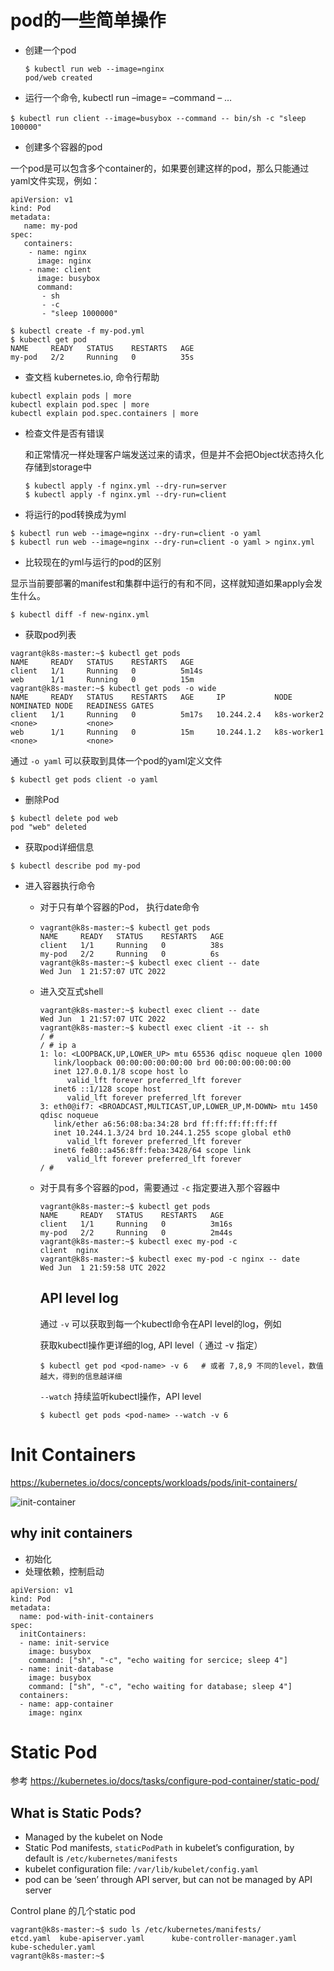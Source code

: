 # pod的一些简单操作

- 创建一个pod

  ```
  $ kubectl run web --image=nginx
  pod/web created
  ```

  

- 运行一个命令, kubectl run <pod name> –image=<image name> –command – <cmd> <arg1> … <argN>

​	`$ kubectl run client --image=busybox --command -- bin/sh -c "sleep 100000"`

- 创建多个容器的pod

一个pod是可以包含多个container的，如果要创建这样的pod，那么只能通过yaml文件实现，例如：

```
apiVersion: v1
kind: Pod
metadata:
   name: my-pod
spec:
   containers:
    - name: nginx
      image: nginx
    - name: client
      image: busybox
      command:
       - sh
       - -c
       - "sleep 1000000"
```



```
$ kubectl create -f my-pod.yml
$ kubectl get pod
NAME     READY   STATUS    RESTARTS   AGE
my-pod   2/2     Running   0          35s
```

- 查文档 kubernetes.io, 命令行帮助

```
kubectl explain pods | more
kubectl explain pod.spec | more
kubectl explain pod.spec.containers | more
```

- 检查文件是否有错误

  和正常情况一样处理客户端发送过来的请求，但是并不会把Object状态持久化存储到storage中

  ```
  $ kubectl apply -f nginx.yml --dry-run=server
  $ kubectl apply -f nginx.yml --dry-run=client
  ```

- 将运行的pod转换成为yml

```
$ kubectl run web --image=nginx --dry-run=client -o yaml
$ kubectl run web --image=nginx --dry-run=client -o yaml > nginx.yml
```

- 比较现在的yml与运行的pod的区别

显示当前要部署的manifest和集群中运行的有和不同，这样就知道如果apply会发生什么。

```
$ kubectl diff -f new-nginx.yml
```

- 获取pod列表

```
vagrant@k8s-master:~$ kubectl get pods
NAME     READY   STATUS    RESTARTS   AGE
client   1/1     Running   0          5m14s
web      1/1     Running   0          15m
vagrant@k8s-master:~$ kubectl get pods -o wide
NAME     READY   STATUS    RESTARTS   AGE     IP           NODE          NOMINATED NODE   READINESS GATES
client   1/1     Running   0          5m17s   10.244.2.4   k8s-worker2   <none>           <none>
web      1/1     Running   0          15m     10.244.1.2   k8s-worker1   <none>           <none>
```



通过 `-o yaml` 可以获取到具体一个pod的yaml定义文件

```
$ kubectl get pods client -o yaml
```

- 删除Pod

```
$ kubectl delete pod web
pod "web" deleted
```

- 获取pod详细信息

```
$ kubectl describe pod my-pod
```

- 进入容器执行命令

  - 对于只有单个容器的Pod， 执行date命令

  - ```
    vagrant@k8s-master:~$ kubectl get pods
    NAME     READY   STATUS    RESTARTS   AGE
    client   1/1     Running   0          38s
    my-pod   2/2     Running   0          6s
    vagrant@k8s-master:~$ kubectl exec client -- date
    Wed Jun  1 21:57:07 UTC 2022
    ```

    

  - 进入交互式shell

    ```
    vagrant@k8s-master:~$ kubectl exec client -- date
    Wed Jun  1 21:57:07 UTC 2022
    vagrant@k8s-master:~$ kubectl exec client -it -- sh
    / #
    / # ip a
    1: lo: <LOOPBACK,UP,LOWER_UP> mtu 65536 qdisc noqueue qlen 1000
       link/loopback 00:00:00:00:00:00 brd 00:00:00:00:00:00
       inet 127.0.0.1/8 scope host lo
          valid_lft forever preferred_lft forever
       inet6 ::1/128 scope host
          valid_lft forever preferred_lft forever
    3: eth0@if7: <BROADCAST,MULTICAST,UP,LOWER_UP,M-DOWN> mtu 1450 qdisc noqueue
       link/ether a6:56:08:ba:34:28 brd ff:ff:ff:ff:ff:ff
       inet 10.244.1.3/24 brd 10.244.1.255 scope global eth0
          valid_lft forever preferred_lft forever
       inet6 fe80::a456:8ff:feba:3428/64 scope link
          valid_lft forever preferred_lft forever
    / #
    ```

    

  - 对于具有多个容器的pod，需要通过 `-c` 指定要进入那个容器中

    ```
    vagrant@k8s-master:~$ kubectl get pods
    NAME     READY   STATUS    RESTARTS   AGE
    client   1/1     Running   0          3m16s
    my-pod   2/2     Running   0          2m44s
    vagrant@k8s-master:~$ kubectl exec my-pod -c
    client  nginx
    vagrant@k8s-master:~$ kubectl exec my-pod -c nginx -- date
    Wed Jun  1 21:59:58 UTC 2022
    ```

    ## API level log

    通过 `-v` 可以获取到每一个kubectl命令在API level的log，例如

    获取kubectl操作更详细的log, API level（ 通过 -v 指定）

    ```
    $ kubectl get pod <pod-name> -v 6   # 或者 7,8,9 不同的level，数值越大，得到的信息越详细
    ```

    

    `--watch` 持续监听kubectl操作，API level

    ```
    $ kubectl get pods <pod-name> --watch -v 6
    ```



# Init Containers

https://kubernetes.io/docs/concepts/workloads/pods/init-containers/

![init-container](https://learn-k8s-from-scratch.readthedocs.io/en/latest/_images/init-containers.png)

## why init containers

- 初始化
- 处理依赖，控制启动

```
apiVersion: v1
kind: Pod
metadata:
  name: pod-with-init-containers
spec:
  initContainers:
  - name: init-service
    image: busybox
    command: ["sh", "-c", "echo waiting for sercice; sleep 4"]
  - name: init-database
    image: busybox
    command: ["sh", "-c", "echo waiting for database; sleep 4"]
  containers:
  - name: app-container
    image: nginx
```

# Static Pod

参考 https://kubernetes.io/docs/tasks/configure-pod-container/static-pod/

## What is Static Pods?

- Managed by the kubelet on Node
- Static Pod manifests, `staticPodPath` in kubelet’s configuration, by default is `/etc/kubernetes/manifests`
- kubelet configuration file: `/var/lib/kubelet/config.yaml`
- pod can be ‘seen’ through API server, but can not be managed by API server

Control plane 的几个static pod

```
vagrant@k8s-master:~$ sudo ls /etc/kubernetes/manifests/
etcd.yaml  kube-apiserver.yaml      kube-controller-manager.yaml  kube-scheduler.yaml
vagrant@k8s-master:~$
```